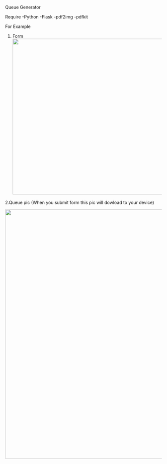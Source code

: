 Queue Generator

Require
-Python
-Flask
-pdf2img
-pdfkit

For Example

1. Form
<img src = 'https://cdn.discordapp.com/attachments/947542815511019590/972699125382512640/unknown.png' style ='width:auto;height:500px'></img>

2.Queue pic (When you submit form this pic will dowload to your device)
<center><img src = 'https://cdn.discordapp.com/attachments/947542815511019590/972698831307280454/queue.jpg' style ='width:auto;height:800px'></img><center>

